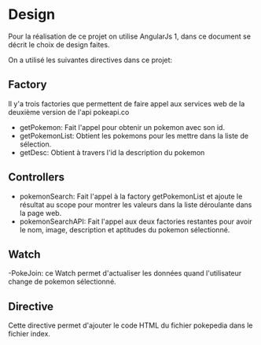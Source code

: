 # Design

Pour la réalisation de ce projet on utilise AngularJs 1, dans ce document se décrit le choix de design faites.

On a utilisé les suivantes directives dans ce projet:

## Factory 
  Il y'a trois factories que permettent de faire appel aux services web de la deuxième version de l'api pokeapi.co
- getPokemon: Fait l'appel pour obtenir un pokemon avec son id.
- getPokemonList: Obtient les pokemons pour les mettre dans la liste de sélection.
- getDesc: Obtient à travers l'id la description du pokemon

## Controllers
 - pokemonSearch: Fait l'appel à la factory getPokemonList et ajoute le résultat au scope pour montrer les valeurs dans la liste déroulante dans la page web.
- pokemonSearchAPI: Fait l'appel aux deux factories restantes pour avoir le nom, image, description et aptitudes du pokemon sélectionné.
 
## Watch
-PokeJoin: ce Watch permet d'actualiser les données quand l'utilisateur change de pokemon sélectionné.
## Directive 

Cette directive permet d'ajouter le code HTML du fichier pokepedia dans le fichier index.




